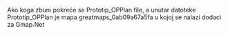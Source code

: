 
Ako koga zbuni pokreće se Prototip_OPPlan file, a unutar datoteke Prototip_OPPlan je mapa greatmaps_0ab09a67a5fa u kojoj se nalazi 
dodaci za Gmap.Net
